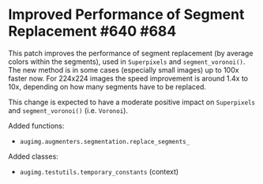 # Improved Performance of Segment Replacement #640 #684

This patch improves the performance of segment
replacement (by average colors within the segments),
used in `Superpixels` and `segment_voronoi()`.
The new method is in some cases (especially small
images) up to 100x faster now. For 224x224 images
the speed improvement is around 1.4x to 10x,
depending on how many segments have to be replaced.

This change is expected to have a moderate positive
impact on `Superpixels` and `segment_voronoi()` (i.e.
`Voronoi`).

Added functions:
* `augimg.augmenters.segmentation.replace_segments_`

Added classes:
* `augimg.testutils.temporary_constants` (context)

